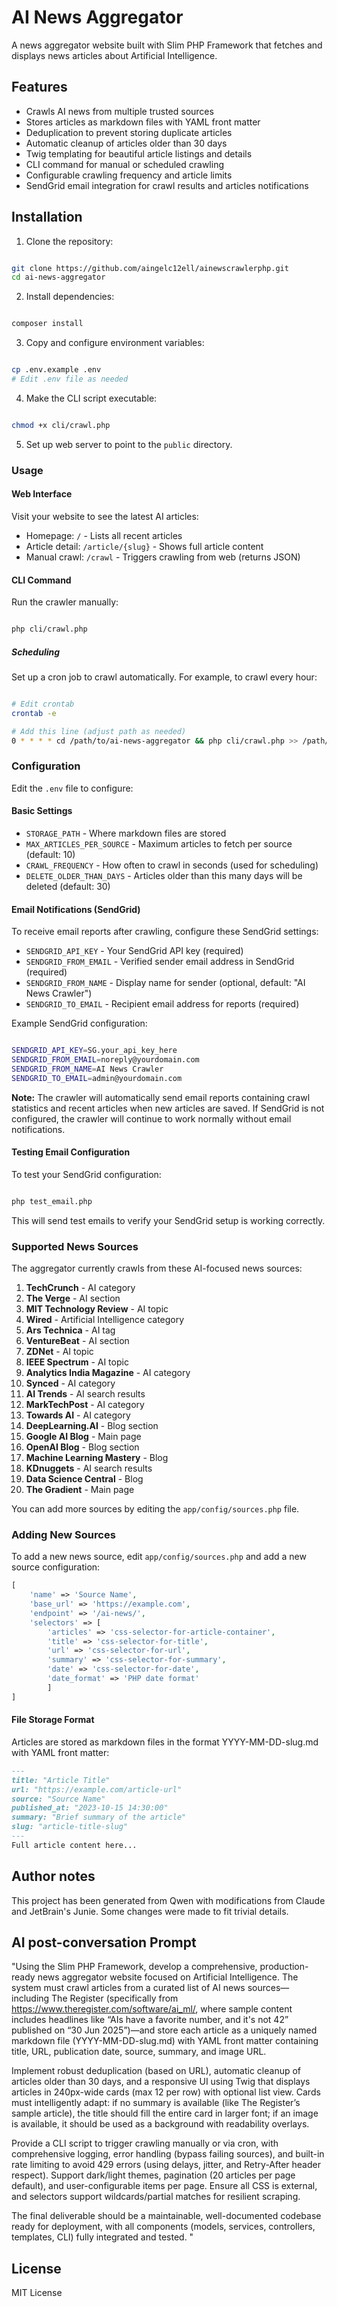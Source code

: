 # AI News Aggregator

A news aggregator website built with Slim PHP Framework that fetches and displays news articles about Artificial Intelligence.

## Features

- Crawls AI news from multiple trusted sources
- Stores articles as markdown files with YAML front matter
- Deduplication to prevent storing duplicate articles
- Automatic cleanup of articles older than 30 days
- Twig templating for beautiful article listings and details
- CLI command for manual or scheduled crawling
- Configurable crawling frequency and article limits
- SendGrid email integration for crawl results and articles notifications

## Installation

1. Clone the repository:
```bash

git clone https://github.com/aingelc12ell/ainewscrawlerphp.git
cd ai-news-aggregator
```
2. Install dependencies:
```bash

composer install
```
3. Copy and configure environment variables:
```bash

cp .env.example .env
# Edit .env file as needed
```
4. Make the CLI script executable:
```bash

chmod +x cli/crawl.php
```
5. Set up web server to point to the `public` directory.

### Usage

#### Web Interface
Visit your website to see the latest AI articles:
- Homepage: `/` - Lists all recent articles
- Article detail: `/article/{slug}` - Shows full article content
- Manual crawl: `/crawl` - Triggers crawling from web (returns JSON)

#### CLI Command
Run the crawler manually:
```bash

php cli/crawl.php
```

##### Scheduling
Set up a cron job to crawl automatically. For example, to crawl every hour:
```bash

# Edit crontab
crontab -e

# Add this line (adjust path as needed)
0 * * * * cd /path/to/ai-news-aggregator && php cli/crawl.php >> /path/to/ai-news-aggregator/storage/logs/crawl.log 2>&1
```

### Configuration
Edit the `.env` file to configure:

#### Basic Settings
- `STORAGE_PATH` - Where markdown files are stored
- `MAX_ARTICLES_PER_SOURCE` - Maximum articles to fetch per source (default: 10)
- `CRAWL_FREQUENCY` - How often to crawl in seconds (used for scheduling)
- `DELETE_OLDER_THAN_DAYS` - Articles older than this many days will be deleted (default: 30)

#### Email Notifications (SendGrid)
To receive email reports after crawling, configure these SendGrid settings:

- `SENDGRID_API_KEY` - Your SendGrid API key (required)
- `SENDGRID_FROM_EMAIL` - Verified sender email address in SendGrid (required)
- `SENDGRID_FROM_NAME` - Display name for sender (optional, default: "AI News Crawler")
- `SENDGRID_TO_EMAIL` - Recipient email address for reports (required)

Example SendGrid configuration:
```bash

SENDGRID_API_KEY=SG.your_api_key_here
SENDGRID_FROM_EMAIL=noreply@yourdomain.com
SENDGRID_FROM_NAME=AI News Crawler
SENDGRID_TO_EMAIL=admin@yourdomain.com
```

**Note:** The crawler will automatically send email reports containing crawl statistics and recent 
articles when new articles are saved. If SendGrid is not configured, the crawler will continue to 
work normally without email notifications.

#### Testing Email Configuration
To test your SendGrid configuration:
```bash

php test_email.php
```

This will send test emails to verify your SendGrid setup is working correctly.

### Supported News Sources

The aggregator currently crawls from these AI-focused news sources:

1. **TechCrunch** - AI category
2. **The Verge** - AI section
3. **MIT Technology Review** - AI topic
4. **Wired** - Artificial Intelligence category
5. **Ars Technica** - AI tag
6. **VentureBeat** - AI section
7. **ZDNet** - AI topic
8. **IEEE Spectrum** - AI topic
9. **Analytics India Magazine** - AI category
10. **Synced** - AI category
11. **AI Trends** - AI search results
12. **MarkTechPost** - AI category
13. **Towards AI** - AI category
14. **DeepLearning.AI** - Blog section
15. **Google AI Blog** - Main page
16. **OpenAI Blog** - Blog section
17. **Machine Learning Mastery** - Blog
18. **KDnuggets** - AI search results
19. **Data Science Central** - Blog
20. **The Gradient** - Main page

You can add more sources by editing the `app/config/sources.php` file.

### Adding New Sources
To add a new news source, edit `app/config/sources.php` and add a new source configuration:
```php
[
    'name' => 'Source Name',
    'base_url' => 'https://example.com',
    'endpoint' => '/ai-news/',
    'selectors' => [
        'articles' => 'css-selector-for-article-container',
        'title' => 'css-selector-for-title',
        'url' => 'css-selector-for-url',
        'summary' => 'css-selector-for-summary',
        'date' => 'css-selector-for-date',
        'date_format' => 'PHP date format'
        ]
]
```

#### File Storage Format
Articles are stored as markdown files in the format YYYY-MM-DD-slug.md with YAML front matter:
```markdown
---
title: "Article Title"
url: "https://example.com/article-url"
source: "Source Name"
published_at: "2023-10-15 14:30:00"
summary: "Brief summary of the article"
slug: "article-title-slug"
---
Full article content here...
```

## Author notes
This project has been generated from Qwen with modifications from Claude and JetBrain's Junie.
Some changes were made to fit trivial details.

## AI post-conversation Prompt
"Using the Slim PHP Framework, develop a comprehensive, production-ready news aggregator website 
focused on Artificial Intelligence. The system must crawl articles from a curated list of AI news 
sources—including The Register (specifically from https://www.theregister.com/software/ai_ml/, 
where sample content includes headlines like “AIs have a favorite number, and it's not 42” 
published on “30 Jun 2025”)—and store each article as a uniquely named markdown file (YYYY-MM-DD-slug.md) 
with YAML front matter containing title, URL, publication date, source, summary, and image URL.

Implement robust deduplication (based on URL), automatic cleanup of articles older than 30 days, 
and a responsive UI using Twig that displays articles in 240px-wide cards (max 12 per row) with 
optional list view. Cards must intelligently adapt: if no summary is available (like The 
Register’s sample article), the title should fill the entire card in larger font; if an image is 
available, it should be used as a background with readability overlays.

Provide a CLI script to trigger crawling manually or via cron, with comprehensive logging, 
error handling (bypass failing sources), and built-in rate limiting to avoid 429 errors 
(using delays, jitter, and Retry-After header respect). Support dark/light themes, pagination 
(20 articles per page default), and user-configurable items per page. Ensure all CSS is external, 
and selectors support wildcards/partial matches for resilient scraping.

The final deliverable should be a maintainable, well-documented codebase ready for deployment, 
with all components (models, services, controllers, templates, CLI) fully integrated and tested. "

## License
MIT License